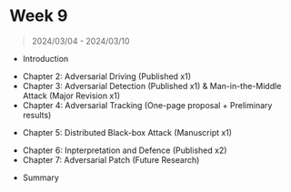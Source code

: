 # Week 9

> 2024/03/04 - 2024/03/10

- Introduction  
<!-- -->
- Chapter 2: Adversarial Driving (Published x1)  
- Chapter 3: Adversarial Detection (Published x1) & Man-in-the-Middle Attack (Major Revision x1)  
- Chapter 4: Adversarial Tracking  (One-page proposal + Preliminary results)  
<!-- -->
- Chapter 5: Distributed Black-box Attack (Manuscript x1)  
<!-- -->
- Chapter 6: Inpterpretation and Defence (Published x2)  
- Chapter 7: Adversarial Patch (Future Research)  
<!-- -->
- Summary  
